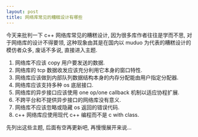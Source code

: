 ```yaml
---
layout: post
title: 网络库常见的糟糕设计有哪些
---
```


今天来批判一下 c++ 网络库常见的糟糕设计, 因为很多库作者往往是学而不思, 对于网络库的设计不得要领, 这种现象由其是在国内以 muduo 为代表的糟糕设计的模仿者众多, 废话不多说, 直接进入主题.

1. 网络库不应该 copy 用户要发送的数据.
2. 网络库的 tcp 数据收发应该充分利用它本身的窗口特性.
3. 网络库应该做到内部队列数据结构本身的内存分配能由用户指定分配器.
4. 网络库应该支持多种 os 底层接口.
5. 网络库的异步接口应该使用 one op/one callback 机制以适应协程扩展.
6. 不跨平台和不提供异步接口的网络库没有意义.
7. 网络库不应该忽略或隐藏 os 返回的错误代码.
8. c++ 网络库应使用现代 c++ 编程而不是 c with class.

先列出这些主题, 后面有空再更新吧, 再慢慢展开来说...

